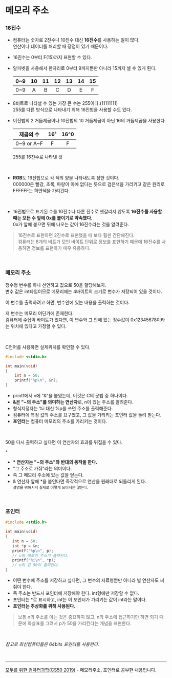 # 메모리 주소

### 16진수

- 컴퓨터는 숫자로 2진수나 10진수 대신 <b>16진수</b>를 사용하는 일이 많다. <br>
  연산이나 데이터를 처리할 때 장점이 있기 때문이다.

- 16진수는 0부터 F(15)까지 표현할 수 있다.

- 알파벳을 사용해서 한자리로 0부터 9까지뿐만 아니라 15까지 셀 수 있게 된다.

  | 0~9 | 10  | 11  | 12  | 13  | 14  | 15  |
  | :-: | :-: | :-: | :-: | :-: | :-: | :-: |
  | 0~9 |  A  |  B  |  C  |  D  |  E  |  F  |

- 8비트로 나타낼 수 있는 가장 큰 수는 255이다.(11111111)<br>
  255를 다른 방식으로 나타내기 위해 16진법을 사용할 수도 있다.

- 이진법의 2 거듭제곱이나 10진법의 10 거듭제곱이 아닌 16의 거듭제곱을 사용한다.

  | 제곱의 수  | 16¹ | 16^0 |
  | :--------: | :-: | :--: |
  | 0~9 or A~F |  F  |  F   |

  255를 16진수로 나타낸 것

<br>

- <b>RGB</b>도 16진법으로 각 색의 양을 나타내도록 정한 것이다.<br>
  000000은 빨강, 초록, 파랑이 아예 없다는 뜻으로 검은색을 가리키고 같은 원리로 FFFFFF는 하얀색을 가리킨다.

<br>

- 16진법으로 표기된 수를 10진수나 다른 진수로 헷갈리지 않도록 <b>16진수를 사용할 때는 모든 수 앞에 0x를 붙이기로 약속했다.</b><br>
  0x가 앞에 붙으면 뒤에 나오는 값이 16진수라는 것을 알려준다.

> 16진수로 표현하면 2진수로 표현했을 때 보다 훨씬 간단해진다.<br> 컴퓨터는 8개의 비트가 모인 바이트 단위로 정보를 표현하기 때문에 16진수를 사용하면 정보를 표현하기 매우 유용하다.

<br>

### 메모리 주소

정수형 변수를 하나 선언하고 값으로 50을 할당해보자.<br>
변수 값은 int타입이므로 메모리에는 4바이트의 크기로 변수가 저장되어 있을 것이다.

이 변수를 출력하려고 하면, 변수안에 있는 내용을 출력하는 것이다.

저 변수는 메모리 어딘가에 존재한다.<br>
컴퓨터에 수십억 바이트가 있다면, 이 변수와 그 안에 있는 정수값이 0x12345678이라는 위치에 있다고 가정할 수 있다.

<br>

C언어를 사용하면 실제위치를 확인할 수 있다.

```c
#include <stdio.h>

int main(void)
{
    int n = 50;
    printf("%p\n", &n);
}
```

- printf에서 n에 "&"을 붙였는데, 이것은 C의 문법 중 하나이다.
- <b>&은 "~의 주소"를 의미하는 연산자</b>로, n이 있는 주소를 알려준다.
- 형식지정자는 %i 대신 %p를 쓰면 주소를 출력해준다.
- 컴퓨터에 특정 값의 주소를 요구했고, 그 값을 가리키는 포인터 값을 돌려 받는다.
- <b>포인터</b>는 컴퓨터 메모리의 주소를 가리키는 것이다.

<br>

50을 다시 출력하고 싶다면 이 연산자의 효과를 뒤집을 수 있다.

```
*
```

- <b>\* 연산자는 "~의 주소"와 반대의 동작을 한다.</b>
- "그 주소로 가줘"라는 의미이다.
- 즉 그 메모리 주소에 있는 값을 얻는다.
- & 연산자 앞에 \*을 붙인다면 즉각적으로 연산을 원래대로 되돌리게 된다.<br><small>설명을 위해서지 실제로 이렇게 쓰이지는 않는다.</small>

<br>

### 포인터

```c
#include <stdio.h>

int main(void)
{
   int n = 50;
   int *p = &n;
   printf("%p\n", p);
   // n의 메모리 주소가 출력된다.
   printf("%i\n", *p);
   // n의 값 50이 출력된다.
}
```

- 어떤 변수에 주소를 저장하고 싶다면, 그 변수의 자료형뿐만 아니라 별 연산자도 써줘야 한다.
- 즉 주소는 반드시 포인터에 저장해야 한다. int형에만 저장할 수 없다.
- 포인터는 \*로 표시하고, int는 이 포인터가 가리키는 값이 int라는 말이다.
- <b>포인터는 추상화를 위해 사용된다.</b>

> 보통 n의 주소를 아는 것은 중요하지 않고, n의 주소에 접근하기만 하면 되기 때문에 화살표를 그려서 p가 50을 가리킨다는 개념을 표현한다.

<br>

<i>참고로 최신컴퓨터들은 64bits 포인터를 사용한다.</i>

<br>
<hr>
<a href="https://www.boostcourse.org/cs112">모두를 위한 컴퓨터과학(CS50 2019)</a> - 메모리주소, 포인터로 공부한 내용입니다.
